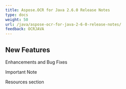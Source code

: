 ```yaml
---
title: Aspose.OCR for Java 2.6.0 Release Notes
type: docs
weight: 50
url: /java/aspose-ocr-for-java-2-6-0-release-notes/
feedback: OCRJAVA
---
```


## **New Features**
Enhancements and Bug Fixes

Important Note

Resources section
